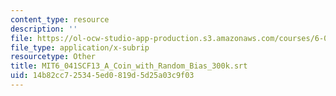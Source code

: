 ```yaml
---
content_type: resource
description: ''
file: https://ol-ocw-studio-app-production.s3.amazonaws.com/courses/6-041sc-probabilistic-systems-analysis-and-applied-probability-fall-2013/14b82cc725345ed0819d5d25a03c9f03_MIT6_041SCF13_A_Coin_with_Random_Bias_300k.vtt
file_type: application/x-subrip
resourcetype: Other
title: MIT6_041SCF13_A_Coin_with_Random_Bias_300k.srt
uid: 14b82cc7-2534-5ed0-819d-5d25a03c9f03
---
```

